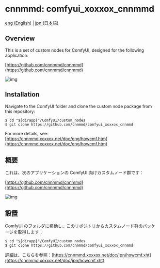 # cnnmmd: comfyui_xoxxox_cnnmmd

[eng (English)](#Overview) | [jpn (日本語)](#概要)

## Overview

This is a set of custom nodes for ComfyUI, designed for the following application:

[https://github.com/cnnmmd/cnnmmd](https://github.com/cnnmmd/cnnmmd)

![img](https://cnnmmd.xoxxox.net/img/dscmov_cmf.jpg)

## Installation

Navigate to the ComfyUI folder and clone the custom node package from this repository:

```
$ cd "${dirapp}"/ComfyUI/custom_nodes  
$ git clone https://github.com/cnnmmd/comfyui_xoxxox_cnnmmd
```

For more details, see:  
[https://cnnmmd.xoxxox.net/doc/eng/howcmf.htm](https://cnnmmd.xoxxox.net/doc/eng/howcmf.htm)

## 概要

これは、次のアプリケーションの ComfyUI 向けカスタムノード群です：

[https://github.com/cnnmmd/cnnmmd](https://github.com/cnnmmd/cnnmmd)

![img](https://cnnmmd.xoxxox.net/img/dscmov_cmf.jpg)

## 設置

ComfyUI のフォルダに移動し、このリポジトリからカスタムノード群のパッケージを取得します：

```
$ cd "${dirapp}"/ComfyUI/custom_nodes
$ git clone https://github.com/cnnmmd/comfyui_xoxxox_cnnmmd
```

詳細は、こちらを参照：[https://cnnmmd.xoxxox.net/doc/jpn/howcmf.xht](https://cnnmmd.xoxxox.net/doc/jpn/howcmf.xht)